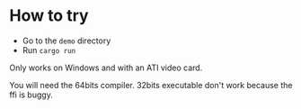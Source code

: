 # How to try

- Go to the `demo` directory
- Run `cargo run`

Only works on Windows and with an ATI video card.

You will need the 64bits compiler. 32bits executable don't work because the ffi is buggy.
